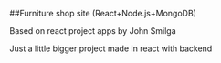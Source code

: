 
##Furniture shop site (React+Node.js+MongoDB)

Based on react project apps by John Smilga

Just a little bigger project made in react with backend
